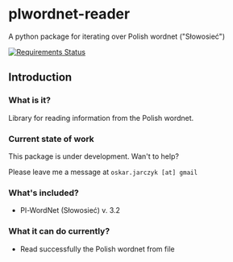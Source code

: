# plwordnet-reader
A python package for iterating over Polish wordnet ("Słowosieć")

[![Requirements Status](https://requires.io/github/oskar-j/plwordnet-reader/requirements.svg?branch=master)](https://requires.io/github/oskar-j/plwordnet-reader/requirements/?branch=master)

## Introduction

### What is it?

Library for reading information from the Polish wordnet.

### Current state of work

This package is under development. Wan't to help?

Please leave me a message at `oskar.jarczyk [at] gmail` 

### What's included?

* Pl-WordNet (Słowosieć) v. 3.2

### What it can do currently?

* Read successfully the Polish wordnet from file
